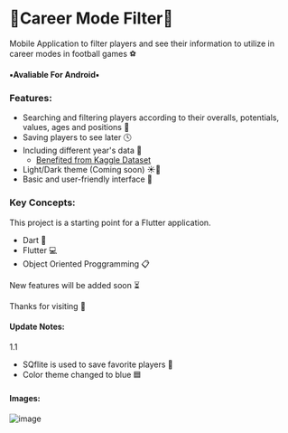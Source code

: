 # 🔹Career Mode Filter🔹 

Mobile Application to filter players and see their information to utilize in career modes in football games ⚽

**▪️Avaliable For Android▪️**

### Features:
- Searching and filtering players according to their overalls, potentials, values, ages and positions 📂
- Saving players to see later 🕓
- Including different year's data 📅
  - [Benefited from Kaggle Dataset](https://www.kaggle.com/datasets/stefanoleone992/fifa-22-complete-player-dataset)
- Light/Dark theme (Coming soon) ☀️🌙
- Basic and user-friendly interface 📱


### Key Concepts:
This project is a starting point for a Flutter application.
- Dart 🎯
- Flutter 💻 
- Object Oriented Proggramming 📋


New features will be added soon ⏳

Thanks for visiting 🚀

#### Update Notes:
1.1
- SQflite is used to save favorite players 📁
- Color theme changed to blue 🟦

#### Images:

![image](https://github.com/user-attachments/assets/78cf014f-d890-44d3-bdb9-077522f5b03b)

